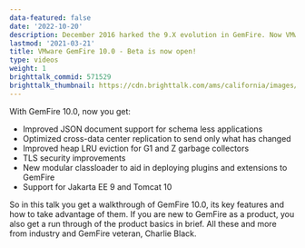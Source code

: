 ```yaml
---
data-featured: false
date: '2022-10-20'
description: December 2016 harked the 9.X evolution in GemFire. Now VMware is proud to announce the release of the Beta edition of its next major version – VMware GemFire 10.0.    
lastmod: '2021-03-21'
title: VMware GemFire 10.0 - Beta is now open!
type: videos
weight: 1
brighttalk_commid: 571529
brighttalk_thumbnail: https://cdn.brighttalk.com/ams/california/images/communication/571529/image_896056.png?width=640&height=360
---
```


With GemFire 10.0, now you get:
- Improved JSON document support for schema less applications
- Optimized cross-data center replication to send only what has changed
- Improved heap LRU eviction for G1 and Z garbage collectors
- TLS security improvements
- New modular classloader to aid in deploying plugins and extensions to GemFire
- Support for Jakarta EE 9 and Tomcat 10

So in this talk you get a walkthrough of GemFire 10.0, its key features and how to take advantage of them. If you are new to GemFire as a product, you also get a run through of the product basics in brief. All these and more from industry and GemFire veteran, Charlie Black.